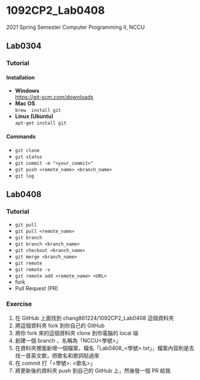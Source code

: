 # 1092CP2_Lab0408
2021 Spring Semester Computer Programming II, NCCU

## Lab0304
### Tutorial
#### Installation
- **Windows** <br>
    https://git-scm.com/downloads
- **Mac OS** <br>
    `brew  install git`
- **Linux (Ubuntu)** <br>
    `apt-get install git`
#### Commands
- `git clone`
- `git status`
- `git commit -m "<your_commit>"`
- `git push <remote_name> <branch_name>`
- `git log`

## Lab0408
### Tutorial
- `git pull`
- `git pull <remote_name>`
- `git branch`
- `git branch <branch_name>`
- `git checkout <branch_name>`
- `git merge <branch_name>`
- `git remote`
- `git remote -v`
- `git remote add <remote_name> <URL>`
- fork
- Pull Request (PR)
### Exercise
1. 在 GitHub 上面找到 chang861224/1092CP2_Lab0408 這個資料夾
2. 將這個資料夾 fork 到你自己的 GitHub
3. 將你 fork 來的這個資料夾 clone 到你電腦的 local 端
4. 創建一個 branch ，名稱為「NCCU<學號>」
5. 在資料夾裡面新增一個檔案，檔名「Lab0408_<學號>.txt」，檔案內容則是去找一首英文歌，把歌名和歌詞貼過來
6. 在 commit 打「<學號>: <歌名>」
7. 將更新後的資料夾 push 到自己的 GitHub 上，然後發一個 PR 給我

